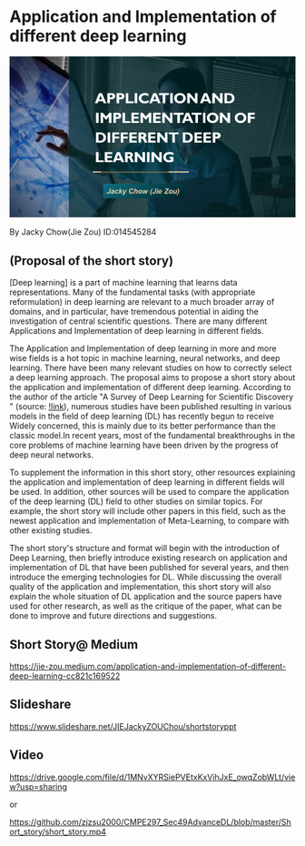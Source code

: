 # Application and Implementation of different deep learning
![image](https://github.com/zjzsu2000/CMPE297_Sec49AdvanceDL/blob/master/Short_story/ppt.png) 

By Jacky Chow(Jie Zou)
ID:014545284

## (Proposal of the short story)                                                                                                      
                                                                                                         
[Deep learning] is a part of machine learning that learns data representations. Many of the fundamental tasks (with appropriate reformulation) in deep learning are relevant to a much broader array of domains, and in particular, have tremendous potential in aiding the investigation of central scientific questions. There are many different Applications and Implementation of deep learning in different fields.

The Application and Implementation of deep learning in more and more wise fields is a hot topic in machine learning, neural networks, and deep learning. There have been many relevant studies on how to correctly select a deep learning approach. The proposal aims to propose a short story about the application and implementation of different deep learning. According to the author of the article "A Survey of Deep Learning for Scientific Discovery " (source: [!link](https://arxiv.org/pdf/2003.11755.pdf)), numerous studies have been published resulting in various models in the field of deep learning (DL) has recently begun to receive Widely concerned, this is mainly due to its better performance than the classic model.In recent years, most of the fundamental breakthroughs in the core problems of machine learning have been driven by the progress of deep neural networks.

To supplement the information in this short story, other resources explaining the application and implementation of deep learning in different fields will be used. In addition, other sources will be used to compare the application of the deep learning (DL)  field to other studies on similar topics. For example, the short story will include other papers in this field, such as the newest application and implementation of Meta-Learning, to compare with other existing studies.

The short story's structure and format will begin with the introduction of Deep Learning, then briefly introduce existing research on application and implementation of DL that have been published for several years, and then introduce the emerging technologies for DL. While discussing the overall quality of the application and implementation, this short story will also explain the whole situation of  DL application and the source papers have used for other research, as well as the critique of the paper, what can be done to improve and future directions and suggestions.


## Short Story@ Medium
https://jie-zou.medium.com/application-and-implementation-of-different-deep-learning-cc821c169522

## Slideshare
https://www.slideshare.net/JIEJackyZOUChou/shortstoryppt

## Video
https://drive.google.com/file/d/1MNvXYRSiePVEtxKxVihJxE_owqZobWLt/view?usp=sharing

or

https://github.com/zjzsu2000/CMPE297_Sec49AdvanceDL/blob/master/Short_story/short_story.mp4

